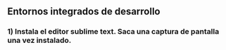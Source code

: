 ## **Entornos integrados de desarrollo**

### 1) Instala el editor sublime text. Saca una captura de pantalla una vez instalado.
